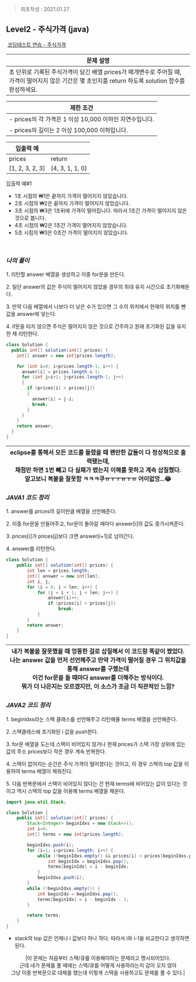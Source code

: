 > 최초작성 : 2021.01.27

## ******Level2 - 주식가격**** (java)**

 [코딩테스트 연습 - 주식가격](https://programmers.co.kr/learn/courses/30/lessons/42584#)

| **문제 설명** |
| --- |
| 초 단위로 기록된 주식가격이 담긴 배열 prices가 매개변수로 주어질 때,<br>가격이 떨어지지 않은 기간은 몇 초인지를 return 하도록 solution 함수를 완성하세요. |

| **제한 조건** |
| --- |
|-   prices의 각 가격은 1 이상 10,000 이하인 자연수입니다.|
|-   prices의 길이는 2 이상 100,000 이하입니다.   |

| **​입출력 예**    |  |
| --- | --- |
| prices | return |
| \[1, 2, 3, 2, 3\] | \[4, 3, 1, 1, 0\] |

입출력 예#1
-   1초 시점의 ₩1은 끝까지 가격이 떨어지지 않았습니다.
-   2초 시점의 ₩2은 끝까지 가격이 떨어지지 않았습니다.
-   3초 시점의 ₩3은 1초뒤에 가격이 떨어집니다. 따라서 1초간 가격이 떨어지지 않은 것으로 봅니다.
-   4초 시점의 ₩2은 1초간 가격이 떨어지지 않았습니다.
-   5초 시점의 ₩3은 0초간 가격이 떨어지지 않았습니다.

​

### _**나의 풀이**_

1\. 리턴할 answer 배열을 생성하고 이중 for문을 만든다.

2\. 일단 answer의 값은 주식이 떨어지지 않았을 경우의 최대 유지 시간으로 초기화해둔다.

3\. 만약 다음 배열에서 나보다 더 낮은 수가 있으면 그 수의 위치에서 현재의 위치를 뺀 값을 answer에 넣는다.

4\. if문을 타지 않으면 주식은 떨어지지 않은 것으로 간주하고 원래 초기화된 값을 유지한 채 리턴한다.

```java
class Solution {
  public int[] solution(int[] prices) {
    int[] answer = new int[prices.length];

    for (int i=0; i<prices.length-1; i++) {
      answer[i] = prices.length-i-1;
      for (int j=i+1; j<prices.length-1; j++)
      {
        if (prices[i] > prices[j]) 
        {
          answer[i] = j-i;
          break;
        }
      }
    }
    return answer;
  }
}
```

<center>

|eclipse를 통해서 모든 코드를 돌렸을 때 왠만한 값들이 다 정상적으로 출력됐는데,<br>채점만 하면 1번 빼고 다 실패가 떴는지 이해를 못하고 계속 삽질했다.<br>알고보니 복붙을 잘못함 ㅋㅋㅋ쿠ㅠㅜㅜㅠㅜㅠ 어이없엉...😂|
|:--:|

</center>

### _**JAVA1 코드 정리**_

1\. answer를 prices의 길이만큼 배열을 선언해준다.

2\. 이중 for문을 만들어주고, for문이 돌아갈 때마다 answer\[i\]의 값도 증가시켜준다.

3\. prices\[i\]가 prices\[j\]보다 크면 answer\[i+1\]로 넘어간다.

4\. answer를 리턴한다.

```java
class Solution {
    public int[] solution(int[] prices) {
        int len = prices.length;
        int[] answer = new int[len];
        int i, j;
        for (i = 0; i < len; i++) {
            for (j = i + 1; j < len; j++) {
                answer[i]++;
                if (prices[i] > prices[j])
                    break;
            }
        }
        return answer;
    }
}
```

<center>

|내가 복붙을 잘못했을 때 엉뚱한 걸로 삽질해서 이 코드랑 똑같이 짰었다.<br>나는 answer 값을 먼저 선언해주고 만약 가격이 떨어질 경우 그 위치값을 통해 answer를 구했는데<br>이건 for문을 돌 때마다 answer를 더해주는 방식이다.<br>뭐가 더 나은지는 모르겠지만, 이 소스가 조금 더 직관적인 느낌?|
|:--:|

</center>

### _**JAVA2 코드 정리**_

1\. beginIdxs라는 스택 클래스를 선언해주고 리턴해줄 terms 배열을 선언해준다.

2\. 스택클래스에 초기화된 i 값을 push한다.

3\. for문 배열을 도는데 스택이 비어있지 않거나 현재 prices가 스택 가장 상위에 있는 값의 주소 prices보다 작은 경우 계속 반복한다.

4\. 스택이 없어지는 순간은 주식 가격이 떨어졌다는 것이고, 이 경우 스택의 top 값을 이용하여 terms 배열이 채워진다.

5\. 다음 반복문에서 스택이 비어있지 않다는 건 현재 terms에 비어있는 값이 있다는 것이고 역시 스택의 top 값을 이용해 terms 배열을 채운다.

```java
import java.util.Stack;

class Solution {
    public int[] solution(int[] prices) {
        Stack<Integer> beginIdxs = new Stack<>();
        int i=0;
        int[] terms = new int[prices.length];

        beginIdxs.push(i);
        for (i=1; i<prices.length; i++) {
            while (!beginIdxs.empty() && prices[i] < prices[beginIdxs.peek()]) {
                int beginIdx = beginIdxs.pop();
                terms[beginIdx] = i - beginIdx;
            }
            beginIdxs.push(i);
        }
        while (!beginIdxs.empty()) {
            int beginIdx = beginIdxs.pop();
            terms[beginIdx] = i - beginIdx - 1;
        }

        return terms;
    }
}
```

* stack의 top 값은 언제나 i 값보다 하나 작다. 따라서 i와 i-1을 비교한다고 생각하면 된다.

<center>

|이 문제는 처음부터 스택/큐를 이용해야하는 문제라고 명시되어있다.<br>근데 내가 문제를 풀 때에는 스택/큐를 어떻게 사용하라는지 감이 오지 않아<br>그냥 이중 반복문으로 대체를 했는데 이렇게 스택을 사용하고도 문제를 풀 수 있다.|

</center>